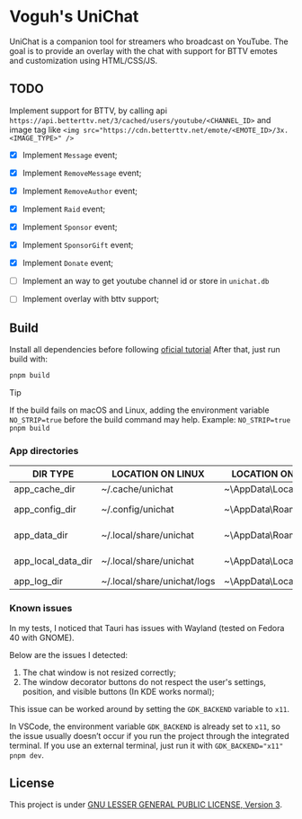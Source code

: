 # Voguh's UniChat

UniChat is a companion tool for streamers who broadcast on YouTube. The goal is
to provide an overlay with the chat with support for BTTV emotes and
customization using HTML/CSS/JS.


## TODO

Implement support for BTTV, by calling api `https://api.betterttv.net/3/cached/users/youtube/<CHANNEL_ID>`
and image tag like `<img src="https://cdn.betterttv.net/emote/<EMOTE_ID>/3x.<IMAGE_TYPE>" />`

- [x] Implement `Message` event;
- [x] Implement `RemoveMessage` event;
- [x] Implement `RemoveAuthor` event;
- [x] Implement `Raid` event;
- [x] Implement `Sponsor` event;
- [x] Implement `SponsorGift` event;
- [x] Implement `Donate` event;
- [ ] Implement an way to get youtube channel id or store in `unichat.db`
- [ ] Implement overlay with bttv support;


## Build

Install all dependencies before following [oficial tutorial](https://v2.tauri.app/start/prerequisites/)
After that, just run build with:

```sh
pnpm build
```

> [!TIP]
> If the build fails on macOS and Linux, adding the environment variable `NO_STRIP=true` before the build command may help.
> Example: `NO_STRIP=true pnpm build`

### App directories

| DIR TYPE           | LOCATION ON LINUX           | LOCATION ON WINDOWS          | LOCATION ON MAC                        |
|--------------------|-----------------------------|------------------------------|----------------------------------------|
| app_cache_dir      | ~/.cache/unichat            | ~\AppData\Local\unichat      | ~/Library/Caches/unichat               |
| app_config_dir     | ~/.config/unichat           | ~\AppData\Roaming\unichat    | ~/Library/Application\ Support/unichat |
| app_data_dir       | ~/.local/share/unichat      | ~\AppData\Roaming\unichat    | ~/Library/Application\ Support/unichat |
| app_local_data_dir | ~/.local/share/unichat      | ~\AppData\Local\unichat      | ~/Library/Application\ Support/unichat |
| app_log_dir        | ~/.local/share/unichat/logs | ~\AppData\Local\unichat\logs | ~/Library/Logs/unichat                 |


### Known issues

In my tests, I noticed that Tauri has issues with Wayland (tested on Fedora 40 with GNOME).

Below are the issues I detected:
1. The chat window is not resized correctly;
2. The window decorator buttons do not respect the user's settings, position, and visible buttons (In KDE works normal);

This issue can be worked around by setting the `GDK_BACKEND` variable to `x11`.

In VSCode, the environment variable `GDK_BACKEND` is already set to `x11`, so the issue usually doesn’t
occur if you run the project through the integrated terminal. If you use an external terminal, just
run it with `GDK_BACKEND="x11" pnpm dev`.


## License

This project is under [GNU LESSER GENERAL PUBLIC LICENSE, Version 3](./LICENSE).
